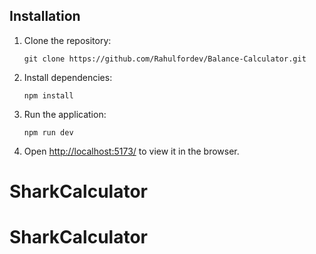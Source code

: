 
## Installation

1. Clone the repository:

   ```
   git clone https://github.com/Rahulfordev/Balance-Calculator.git
   ```

2. Install dependencies:

   ```
   npm install
   ```

3. Run the application:

   ```
   npm run dev
   ```

4. Open [http://localhost:5173/](http://localhost:5173/) to view it in the browser.
# SharkCalculator
# SharkCalculator
